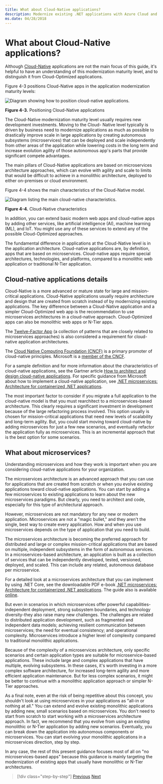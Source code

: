 ```yaml
---
title: What about Cloud-Native applications?
description: Modernize existing .NET applications with Azure Cloud and Windows containers | What about Cloud-Native applications?
ms.date: 04/28/2018
---
```


# What about Cloud-Native applications?

Although [Cloud-Native](https://azure.microsoft.com/overview/cloudnative/) applications are not the main focus of this guide, it's helpful to have an understanding of this modernization maturity level, and to distinguish it from Cloud-Optimized applications.

Figure 4-3 positions Cloud-Native apps in the application modernization maturity levels:

![Diagram showing how to position cloud-native applications.](./media/what-about-cloud-native-applications/positioning-cloud-native-applications.png)

**Figure 4-3.** Positioning Cloud-Native applications

The Cloud-Native modernization maturity level usually requires new development investments. Moving to the Cloud- Native level typically is driven by business need to modernize applications as much as possible to drastically improve scale in large applications by creating autonomous subsystems (microservices) that can be deployed and scale independently from other areas of the application while lowering costs in the long term and increase evolution agility of those autonomous app's parts that provide significant compete advantages.

The main pillars of Cloud-Native applications are based on microservices architecture approaches, which can evolve with agility and scale to limits that would be difficult to achieve in a monolithic architecture, deployed to either on-premises or cloud environment.

Figure 4-4 shows the main characteristics of the Cloud-Native model.

![Diagram listing the main cloud-native characteristics.](./media/what-about-cloud-native-applications/cloud-native-characteristics.png)

**Figure 4-4.** Cloud-Native characteristics

In addition, you can extend basic modern web apps and cloud-native apps by adding other services, like artificial intelligence (AI), machine learning (ML), and IoT. You might use any of these services to extend any of the possible Cloud-Optimized approaches.

The fundamental difference in applications at the Cloud-Native level is in the application architecture. Cloud-native applications are, by definition, apps that are based on microservices. Cloud-native apps require special architectures, technologies, and platforms, compared to a monolithic web application or traditional N-Tier application.

## Cloud-native applications details

Cloud-Native is a more advanced or mature state for large and mission-critical applications. Cloud-Native applications usually require architecture and design that are created from scratch instead of by modernizing existing applications. The key difference between a Cloud-Native application and a simpler Cloud-Optimized web app is the recommendation to use microservices architectures in a cloud-native approach. Cloud-Optimized apps can also be monolithic web apps or N-Tier apps.

The [Twelve-Factor App](https://12factor.net/) (a collection of patterns that are closely related to microservices approaches) is also considered a requirement for cloud-native application architectures.

The [Cloud Native Computing Foundation (CNCF)](https://www.cncf.io/) is a primary promoter of cloud-native principles. Microsoft is a [member of the CNCF](https://azure.microsoft.com/blog/announcing-cncf/).

For a sample definition and for more information about the characteristics of cloud-native applications, see the Gartner article [How to architect and design cloud-native applications](https://www.gartner.com/doc/3181919/architect-design-cloudnative-applications). For specific guidance from Microsoft about how to implement a cloud-native application, see [.NET microservices: Architecture for containerized .NET applications](https://aka.ms/microservicesebook).

The most important factor to consider if you migrate a full application to the cloud-native model is that you must rearchitect to a microservices-based architecture. This clearly requires a significant investment in development because of the large refactoring process involved. This option usually is chosen for mission-critical applications that need new levels of scalability and long-term agility. But, you could start moving toward cloud-native by adding microservices for just a few new scenarios, and eventually refactor the application fully as microservices. This is an incremental approach that is the best option for some scenarios.

## What about microservices?

Understanding microservices and how they work is important when you are considering cloud-native applications for your organization.

The microservices architecture is an advanced approach that you can use for applications that are created from scratch or when you evolve existing applications toward cloud-native applications. You can start by adding a few microservices to existing applications to learn about the new microservices paradigms. But clearly, you need to architect and code, especially for this type of architectural approach.

However, microservices are not mandatory for any new or modern application. Microservices are not a "magic bullet," and they aren't the single, best way to create every application. How and when you use microservices depends on the type of application that you need to build.

The microservices architecture is becoming the preferred approach for distributed and large or complex mission-critical applications that are based on multiple, independent subsystems in the form of autonomous services. In a microservices-based architecture, an application is built as a collection of services that can be independently developed, tested, versioned, deployed, and scaled. This can include any related, autonomous database per microservice.

For a detailed look at a microservices architecture that you can implement by using .NET Core, see the downloadable PDF e-book [.NET microservices: Architecture for containerized .NET applications](https://aka.ms/microservicesebook). The guide also is available [online](../../microservices/index.md).

But even in scenarios in which microservices offer powerful capabilities-independent deployment, strong subsystem boundaries, and technology diversity-they also raise many new challenges. The challenges are related to distributed application development, such as fragmented and independent data models; achieving resilient communication between microservices; the need for eventual consistency; and operational complexity. Microservices introduce a higher level of complexity compared to traditional monolithic applications.

Because of the complexity of a microservices architecture, only specific scenarios and certain application types are suitable for microservice-based applications. These include large and complex applications that have multiple, evolving subsystems. In these cases, it's worth investing in a more complex software architecture, for increased long-term agility and more efficient application maintenance. But for less complex scenarios, it might be better to continue with a monolithic application approach or simpler N-Tier approaches.

As a final note, even at the risk of being repetitive about this concept, you shouldn't look at using microservices in your applications as "all-in or nothing at all." You can extend and evolve existing monolithic applications by adding new, small scenarios based on microservices. You don't need to start from scratch to start working with a microservices architecture approach. In fact, we recommend that you evolve from using an existing monolithic or N-Tier application by adding new scenarios. Eventually, you can break down the application into autonomous components or microservices. You can start evolving your monolithic applications in a microservices direction, step by step.

In any case, the rest of this present guidance focuses most of all on "no microservices-based apps" because this guidance is mainly targeting the modernization of existing apps that usually have monolithic or N-Tier architectures.

> [!div class="step-by-step"]
> [Previous](microsoft-technologies-in-cloud-optimized-applications.md)
> [Next](deploy-existing-net-apps-as-windows-containers.md)
